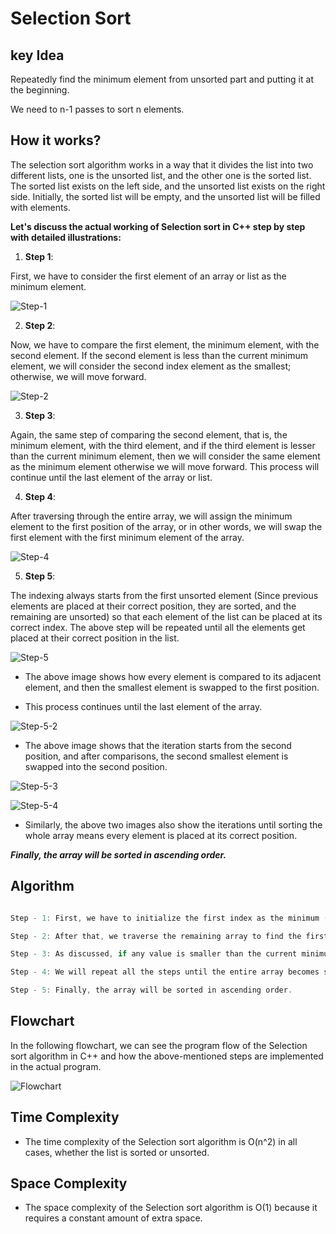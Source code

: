# Selection Sort

## key Idea

Repeatedly find the minimum element from unsorted part and putting it at the beginning.

We need to n-1 passes to sort n elements.

## How it works?

The selection sort algorithm works in a way that it divides the list into two different lists, one is the unsorted list, and the other one is the sorted list. The sorted list exists on the left side, and the unsorted list exists on the right side. Initially, the sorted list will be empty, and the unsorted list will be filled with elements.

**Let's discuss the actual working of Selection sort in C++ step by step with detailed illustrations:**

1. **Step 1**:

 First, we have to consider the first element of an array or list as the minimum element.

![Step-1](https://github.com/Tayeb-Ahmed-TAS/Images/blob/f8ff5e07a575b9da7d3cc660c20b69e69475b253/step1-of-selection-sort.png)

2. **Step 2**:

Now, we have to compare the first element, the minimum element, with the second element. If the second element is less than the current minimum element, we will consider the second index element as the smallest; otherwise, we will move forward.

![Step-2](https://github.com/Tayeb-Ahmed-TAS/Images/blob/f8ff5e07a575b9da7d3cc660c20b69e69475b253/step2-of-selection-sort.png)

3. **Step 3**:

Again, the same step of comparing the second element, that is, the minimum element, with the third element, and if the third element is lesser than the current minimum element, then we will consider the same element as the minimum element otherwise we will move forward. This process will continue until the last element of the array or list.

4. **Step 4**:

After traversing through the entire array, we will assign the minimum element to the first position of the array, or in other words, we will swap the first element with the first minimum element of the array.

![Step-4](https://github.com/Tayeb-Ahmed-TAS/Images/blob/f8ff5e07a575b9da7d3cc660c20b69e69475b253/s4-selection-sort.png)

5. **Step 5**:

The indexing always starts from the first unsorted element (Since previous elements are placed at their correct position, they are sorted, and the remaining are unsorted) so that each element of the list can be placed at its correct index. The above step will be repeated until all the elements get placed at their correct position in the list.

![Step-5](https://github.com/Tayeb-Ahmed-TAS/Images/blob/f8ff5e07a575b9da7d3cc660c20b69e69475b253/step5-selection-sort.png)

- The above image shows how every element is compared to its adjacent element, and then the smallest element is swapped to the first position.

- This process continues until the last element of the array.

![Step-5-2](https://github.com/Tayeb-Ahmed-TAS/Images/blob/f8ff5e07a575b9da7d3cc660c20b69e69475b253/step5-selection-sort2.png)

- The above image shows that the iteration starts from the second position, and after comparisons, the second smallest element is swapped into the second position.

![Step-5-3](https://github.com/Tayeb-Ahmed-TAS/Images/blob/f8ff5e07a575b9da7d3cc660c20b69e69475b253/s5-3-selection-sort.png)

![Step-5-4](https://github.com/Tayeb-Ahmed-TAS/Images/blob/f8ff5e07a575b9da7d3cc660c20b69e69475b253/s5-4-selection-sort.png)

- Similarly, the above two images also show the iterations until sorting the whole array means every element is placed at its correct position.

***Finally, the array will be sorted in ascending order.***

## Algorithm

```cpp

Step - 1: First, we have to initialize the first index as the minimum (min_position; Here, min_position represents the current minimum element of the array).

Step - 2: After that, we traverse the remaining array to find the first minimum element of the array.

Step - 3: As discussed, if any value is smaller than the current minimum element, we will swap their values. After swapping, we will update min_position to point to the next element.

Step - 4: We will repeat all the steps until the entire array becomes sorted.

Step - 5: Finally, the array will be sorted in ascending order.

```

## Flowchart

In the following flowchart, we can see the program flow of the Selection sort algorithm in C++ and how the above-mentioned steps are implemented in the actual program.

![Flowchart](https://github.com/Tayeb-Ahmed-TAS/Images/blob/f8ff5e07a575b9da7d3cc660c20b69e69475b253/flowchart-for-selection-sort.png)

## Time Complexity

- The time complexity of the Selection sort algorithm is O(n^2) in all cases, whether the list is sorted or unsorted.

## Space Complexity

- The space complexity of the Selection sort algorithm is O(1) because it requires a constant amount of extra space.
